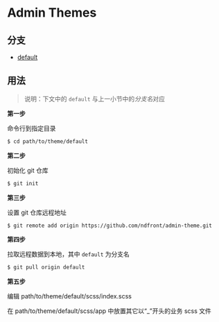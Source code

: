 # Admin Themes

## 分支

- [default](../../tree/default)

## 用法

> 说明：下文中的 `default` 与上一小节中的*分支名*对应

**第一步**

命令行到指定目录

```bash
$ cd path/to/theme/default
```

**第二步**

初始化 git 仓库

```bash
$ git init
```

**第三步**

设置 git 仓库远程地址

```bash
$ git remote add origin https://github.com/ndfront/admin-theme.git
```

**第四步**

拉取远程数据到本地，其中 `default` 为分支名

```bash
$ git pull origin default
```

**第五步**

编辑 path/to/theme/default/scss/index.scss

在 path/to/theme/default/scss/app 中放置其它以“_”开头的业务 scss 文件
